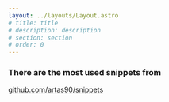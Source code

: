 ```yaml
---
layout: ../layouts/Layout.astro
# title: title
# description: description
# section: section
# order: 0
---
```


### There are the most used snippets from

<a href="https://github.com/artas90/snippets">github.com/artas90/snippets</a>
